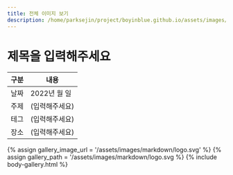 ```yaml
---
title: 전체 이미지 보기
description: /home/parksejin/project/boyinblue.github.io/assets/images/markdown
---
```



제목을 입력해주세요
===


|구분|내용|
|---|---|
|날짜|2022년 월 일|
|주제|(입력해주세요)|
|테그|(입력해주세요)|
|장소|(입력해주세요)|


{% assign gallery_image_url = '/assets/images/markdown/logo.svg' %}
{% assign gallery_path = '/assets/images/markdown/logo.svg %}
{% include body-gallery.html %}
